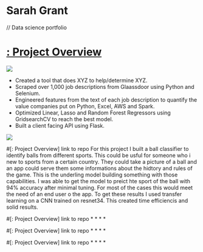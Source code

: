 # Sarah Grant
// Data science portfolio

# [: Project Overview](https://github.com/sarahgrant11/plotly-challenge) 

![](https://github.com/sarahgrant11/sarahgrant11.github.io/blob/main/images/bacteria.jpg)

* Created a tool that does XYZ to help/determine XYZ.
* Scraped over 1,000 job descriptions from Glaassdoor using Python and Selenium.
* Engineered features from the text of each job description to quantify the value companies put on Python, Excel, AWS and Spark.
* Optimized Linear, Lasso and Random Forest Regressors using GridsearchCV to reach the best model. 
* Built a client facing API using Flask. 

![](https://github.com/sarahgrant11/sarahgrant11.github.io/blob/main/images/hw02.png)

#[: Project Overview] link to repo
For this project I built a ball classifier to identify balls from different sports. This could be usful for someone who i new to sports from a certain country. They could take a picture of a ball and an app could serve them some informations about the hidtory and rules of the game. This is the underling model building something with those capabilities. I was able to get the model to preict hte sport of the ball with 94% accuracy after minimal tuning. For most of the cases this would meet the need of an end user o the app. To get these results I used transfer learning on a CNN trained on resnet34. This created time efficiencis and solid results. 

#[: Project Overview] link to repo
* 
* 
*
*

#[: Project Overview] link to repo
* 
* 
*
*

#[: Project Overview] link to repo
* 
* 
*
*
